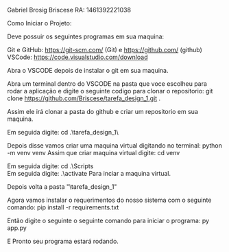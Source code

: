 Gabriel Brosig Briscese
RA: 1461392221038


Como Iniciar o Projeto:

Deve possuir os seguintes programas em sua maquina:

Git e GitHub: https://git-scm.com/ (Git) e  https://github.com/ (github)
VSCode: https://code.visualstudio.com/download

Abra o VSCODE depois de instalar o git em sua maquina.

Abra um terminal dentro do VSCODE na pasta que voce escolheu para rodar a aplicação e digite o seguinte codigo para clonar o repositorio: git clone https://github.com/Briscese/tarefa_design_1.git .

Assim ele irá clonar a pasta do github e criar um repositorio em sua maquina.

Em seguida digite: cd .\tarefa_design_1\

Depois disse vamos criar uma maquina virtual digitando no terminal: python -m venv venv
Assim que criar maquina virtual digite: cd venv

Em seguida digite: cd .\Scripts\
Em seguida digite: .\activate
Para inciar a maquina virtual.

Depois volta a pasta "\tarefa_design_1\"


Agora vamos instalar o requerimentos do nosso sistema com o seguinte comando: pip install -r requirements.txt

Então digite o seguinte o seguinte comando para iniciar o programa: py app.py

E Pronto seu programa estará rodando.


